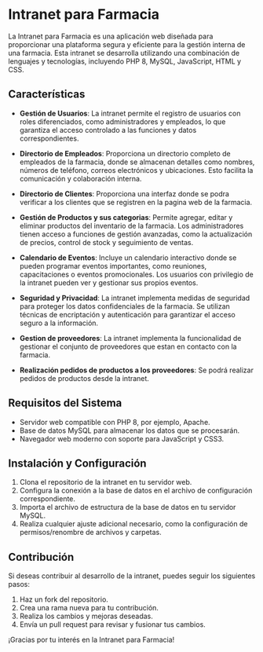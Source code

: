 # Intranet para Farmacia

La Intranet para Farmacia es una aplicación web diseñada para proporcionar una plataforma segura y eficiente para la gestión interna de una farmacia. Esta intranet se desarrolla utilizando una combinación de lenguajes y tecnologías, incluyendo PHP 8, MySQL, JavaScript, HTML y CSS.

## Características

- **Gestión de Usuarios**: La intranet permite el registro de usuarios con roles diferenciados, como administradores y empleados, lo que garantiza el acceso controlado a las funciones y datos correspondientes.

- **Directorio de Empleados**: Proporciona un directorio completo de empleados de la farmacia, donde se almacenan detalles como nombres, números de teléfono, correos electrónicos y ubicaciones. Esto facilita la comunicación y colaboración interna.
- **Directorio de Clientes**: Proporciona una interfaz donde se podra verificar a los clientes que se registren en la pagina web de la farmacia.

- **Gestión de Productos y sus categorias**: Permite agregar, editar y eliminar productos del inventario de la farmacia. Los administradores tienen acceso a funciones de gestión avanzadas, como la actualización de precios, control de stock y seguimiento de ventas.

- **Calendario de Eventos**: Incluye un calendario interactivo donde se pueden programar eventos importantes, como reuniones, capacitaciones o eventos promocionales. Los usuarios con privilegio de la intranet pueden ver y gestionar sus propios eventos.

- **Seguridad y Privacidad**: La intranet implementa medidas de seguridad para proteger los datos confidenciales de la farmacia. Se utilizan técnicas de encriptación y autenticación para garantizar el acceso seguro a la información.
- **Gestion de proveedores**: La intranet implementa la funcionalidad de gestionar el conjunto de proveedores que estan en contacto con la farmacia.
- **Realización pedidos de productos a los proveedores**: Se podrá realizar pedidos de productos desde la intranet.

## Requisitos del Sistema

- Servidor web compatible con PHP 8, por ejemplo, Apache.
- Base de datos MySQL para almacenar los datos que se procesarán.
- Navegador web moderno con soporte para JavaScript y CSS3.

## Instalación y Configuración

1. Clona el repositorio de la intranet en tu servidor web.
2. Configura la conexión a la base de datos en el archivo de configuración correspondiente.
3. Importa el archivo de estructura de la base de datos en tu servidor MySQL.
4. Realiza cualquier ajuste adicional necesario, como la configuración de permisos/renombre de archivos y carpetas.

## Contribución

Si deseas contribuir al desarrollo de la intranet, puedes seguir los siguientes pasos:

1. Haz un fork del repositorio.
2. Crea una rama nueva para tu contribución.
3. Realiza los cambios y mejoras deseadas.
4. Envía un pull request para revisar y fusionar tus cambios.

¡Gracias por tu interés en la Intranet para Farmacia!
